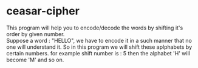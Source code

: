 # ceasar-cipher
This program will help you to encode/decode the words by shifting it's order by given number.
<br/>
Suppose a word : "HELLO", we have to encode it in a such manner that no one will understand it. So in this program we will shift these aplphabets by certain numbers. for example shift number is : 5 then the alphabet 'H' will become 'M' and so on. 
